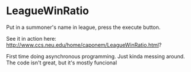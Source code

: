 LeagueWinRatio
==============

Put in a summoner's name in league, press the execute button.

See it in action here: http://www.ccs.neu.edu/home/caponem/LeagueWinRatio.html?

First time doing asynchronous programming. Just kinda messing around. The code isn't great, but it's mostly funcional
